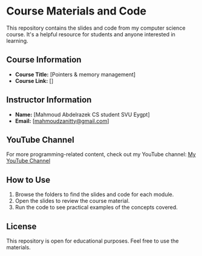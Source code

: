 # Course Materials and Code

This repository contains the slides and code from my computer science course. It's a helpful resource for students and anyone interested in learning.

## Course Information

- **Course Title:** [Pointers & memory management]
- **Course Link:** [[](https://www.youtube.com/@m_abrazeg)]

## Instructor Information

- **Name:** [Mahmoud Abdelrazek CS student SVU Eygpt]
- **Email:** [mahmoudzanitty@gmail.com]

## YouTube Channel

For more programming-related content, check out my YouTube channel: [My YouTube Channel](https://www.youtube.com/@m_abrazeg)

## How to Use

1. Browse the folders to find the slides and code for each module.
2. Open the slides to review the course material.
3. Run the code to see practical examples of the concepts covered.

## License

This repository is open for educational purposes. Feel free to use the materials.
